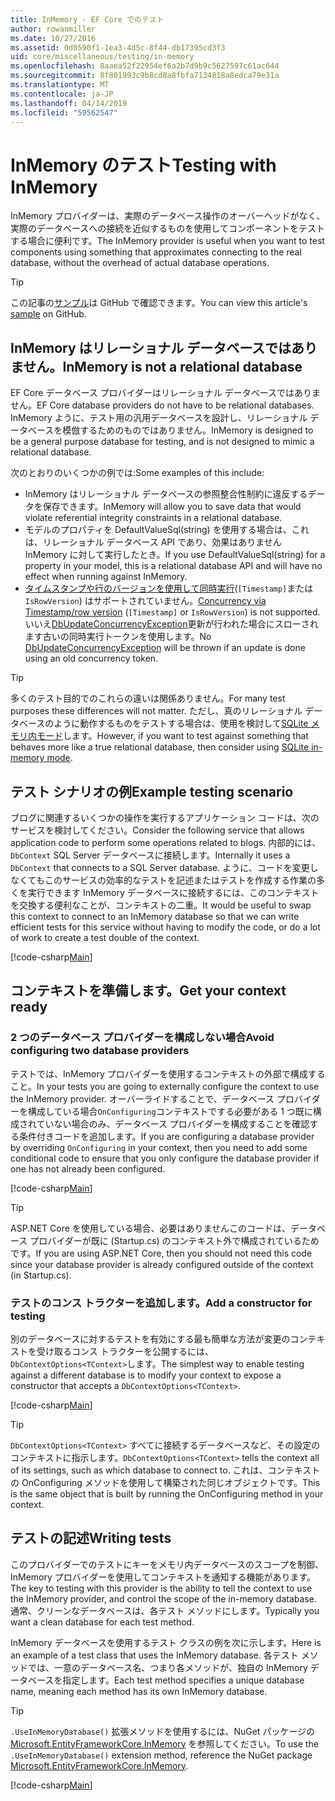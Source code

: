 ```yaml
---
title: InMemory - EF Core でのテスト
author: rowanmiller
ms.date: 10/27/2016
ms.assetid: 0d0590f1-1ea3-4d5c-8f44-db17395cd3f3
uid: core/miscellaneous/testing/in-memory
ms.openlocfilehash: 8aaea52f22954ef6a2b7d9b9c5627597c61ac644
ms.sourcegitcommit: 8f801993c9b8cd8a8fbfa7134818a8edca79e31a
ms.translationtype: MT
ms.contentlocale: ja-JP
ms.lasthandoff: 04/14/2019
ms.locfileid: "59562547"
---
```

# <a name="testing-with-inmemory"></a><span data-ttu-id="3dcc9-102">InMemory のテスト</span><span class="sxs-lookup"><span data-stu-id="3dcc9-102">Testing with InMemory</span></span>

<span data-ttu-id="3dcc9-103">InMemory プロバイダーは、実際のデータベース操作のオーバーヘッドがなく、実際のデータベースへの接続を近似するものを使用してコンポーネントをテストする場合に便利です。</span><span class="sxs-lookup"><span data-stu-id="3dcc9-103">The InMemory provider is useful when you want to test components using something that approximates connecting to the real database, without the overhead of actual database operations.</span></span>

> [!TIP]  
> <span data-ttu-id="3dcc9-104">この記事の[サンプル](https://github.com/aspnet/EntityFramework.Docs/tree/master/samples/core/Miscellaneous/Testing)は GitHub で確認できます。</span><span class="sxs-lookup"><span data-stu-id="3dcc9-104">You can view this article's [sample](https://github.com/aspnet/EntityFramework.Docs/tree/master/samples/core/Miscellaneous/Testing) on GitHub.</span></span>

## <a name="inmemory-is-not-a-relational-database"></a><span data-ttu-id="3dcc9-105">InMemory はリレーショナル データベースではありません。</span><span class="sxs-lookup"><span data-stu-id="3dcc9-105">InMemory is not a relational database</span></span>

<span data-ttu-id="3dcc9-106">EF Core データベース プロバイダーはリレーショナル データベースではありません。</span><span class="sxs-lookup"><span data-stu-id="3dcc9-106">EF Core database providers do not have to be relational databases.</span></span> <span data-ttu-id="3dcc9-107">InMemory ように、テスト用の汎用データベースを設計し、リレーショナル データベースを模倣するためのものではありません。</span><span class="sxs-lookup"><span data-stu-id="3dcc9-107">InMemory is designed to be a general purpose database for testing, and is not designed to mimic a relational database.</span></span>

<span data-ttu-id="3dcc9-108">次のとおりのいくつかの例では:</span><span class="sxs-lookup"><span data-stu-id="3dcc9-108">Some examples of this include:</span></span>

* <span data-ttu-id="3dcc9-109">InMemory はリレーショナル データベースの参照整合性制約に違反するデータを保存できます。</span><span class="sxs-lookup"><span data-stu-id="3dcc9-109">InMemory will allow you to save data that would violate referential integrity constraints in a relational database.</span></span>
* <span data-ttu-id="3dcc9-110">モデルのプロパティを DefaultValueSql(string) を使用する場合は、これは、リレーショナル データベース API であり、効果はありません InMemory に対して実行したとき。</span><span class="sxs-lookup"><span data-stu-id="3dcc9-110">If you use DefaultValueSql(string) for a property in your model, this is a relational database API and will have no effect when running against InMemory.</span></span>
* <span data-ttu-id="3dcc9-111">[タイムスタンプや行のバージョンを使用して同時実行](xref:core/modeling/concurrency#timestamprow-version)(`[Timestamp]`または`IsRowVersion`) はサポートされていません。</span><span class="sxs-lookup"><span data-stu-id="3dcc9-111">[Concurrency via Timestamp/row version](xref:core/modeling/concurrency#timestamprow-version) (`[Timestamp]` or `IsRowVersion`) is not supported.</span></span> <span data-ttu-id="3dcc9-112">いいえ[DbUpdateConcurrencyException](https://docs.microsoft.com/dotnet/api/microsoft.entityframeworkcore.dbupdateconcurrencyexception)更新が行われた場合にスローされます古いの同時実行トークンを使用します。</span><span class="sxs-lookup"><span data-stu-id="3dcc9-112">No [DbUpdateConcurrencyException](https://docs.microsoft.com/dotnet/api/microsoft.entityframeworkcore.dbupdateconcurrencyexception) will be thrown if an update is done using an old concurrency token.</span></span>

> [!TIP]  
> <span data-ttu-id="3dcc9-113">多くのテスト目的でのこれらの違いは関係ありません。</span><span class="sxs-lookup"><span data-stu-id="3dcc9-113">For many test purposes these differences will not matter.</span></span> <span data-ttu-id="3dcc9-114">ただし、真のリレーショナル データベースのように動作するものをテストする場合は、使用を検討して[SQLite メモリ内モード](sqlite.md)します。</span><span class="sxs-lookup"><span data-stu-id="3dcc9-114">However, if you want to test against something that behaves more like a true relational database, then consider using [SQLite in-memory mode](sqlite.md).</span></span>

## <a name="example-testing-scenario"></a><span data-ttu-id="3dcc9-115">テスト シナリオの例</span><span class="sxs-lookup"><span data-stu-id="3dcc9-115">Example testing scenario</span></span>

<span data-ttu-id="3dcc9-116">ブログに関連するいくつかの操作を実行するアプリケーション コードは、次のサービスを検討してください。</span><span class="sxs-lookup"><span data-stu-id="3dcc9-116">Consider the following service that allows application code to perform some operations related to blogs.</span></span> <span data-ttu-id="3dcc9-117">内部的には、 `DbContext` SQL Server データベースに接続します。</span><span class="sxs-lookup"><span data-stu-id="3dcc9-117">Internally it uses a `DbContext` that connects to a SQL Server database.</span></span> <span data-ttu-id="3dcc9-118">ように、コードを変更しなくてもこのサービスの効率的なテストを記述またはテストを作成する作業の多くを実行できます InMemory データベースに接続するには、このコンテキストを交換する便利なことが、コンテキストの二重。</span><span class="sxs-lookup"><span data-stu-id="3dcc9-118">It would be useful to swap this context to connect to an InMemory database so that we can write efficient tests for this service without having to modify the code, or do a lot of work to create a test double of the context.</span></span>

[!code-csharp[Main](../../../../samples/core/Miscellaneous/Testing/BusinessLogic/BlogService.cs)]

## <a name="get-your-context-ready"></a><span data-ttu-id="3dcc9-119">コンテキストを準備します。</span><span class="sxs-lookup"><span data-stu-id="3dcc9-119">Get your context ready</span></span>

### <a name="avoid-configuring-two-database-providers"></a><span data-ttu-id="3dcc9-120">2 つのデータベース プロバイダーを構成しない場合</span><span class="sxs-lookup"><span data-stu-id="3dcc9-120">Avoid configuring two database providers</span></span>

<span data-ttu-id="3dcc9-121">テストでは、InMemory プロバイダーを使用するコンテキストの外部で構成すること。</span><span class="sxs-lookup"><span data-stu-id="3dcc9-121">In your tests you are going to externally configure the context to use the InMemory provider.</span></span> <span data-ttu-id="3dcc9-122">オーバーライドすることで、データベース プロバイダーを構成している場合`OnConfiguring`コンテキストでする必要がある 1 つ既に構成されていない場合のみ、データベース プロバイダーを構成することを確認する条件付きコードを追加します。</span><span class="sxs-lookup"><span data-stu-id="3dcc9-122">If you are configuring a database provider by overriding `OnConfiguring` in your context, then you need to add some conditional code to ensure that you only configure the database provider if one has not already been configured.</span></span>

[!code-csharp[Main](../../../../samples/core/Miscellaneous/Testing/BusinessLogic/BloggingContext.cs#OnConfiguring)]

> [!TIP]  
> <span data-ttu-id="3dcc9-123">ASP.NET Core を使用している場合、必要はありませんこのコードは、データベース プロバイダーが既に (Startup.cs) のコンテキスト外で構成されているためです。</span><span class="sxs-lookup"><span data-stu-id="3dcc9-123">If you are using ASP.NET Core, then you should not need this code since your database provider is already configured outside of the context (in Startup.cs).</span></span>

### <a name="add-a-constructor-for-testing"></a><span data-ttu-id="3dcc9-124">テストのコンス トラクターを追加します。</span><span class="sxs-lookup"><span data-stu-id="3dcc9-124">Add a constructor for testing</span></span>

<span data-ttu-id="3dcc9-125">別のデータベースに対するテストを有効にする最も簡単な方法が変更のコンテキストを受け取るコンス トラクターを公開するには、`DbContextOptions<TContext>`します。</span><span class="sxs-lookup"><span data-stu-id="3dcc9-125">The simplest way to enable testing against a different database is to modify your context to expose a constructor that accepts a `DbContextOptions<TContext>`.</span></span>

[!code-csharp[Main](../../../../samples/core/Miscellaneous/Testing/BusinessLogic/BloggingContext.cs#Constructors)]

> [!TIP]  
> <span data-ttu-id="3dcc9-126">`DbContextOptions<TContext>` すべてに接続するデータベースなど、その設定のコンテキストに指示します。</span><span class="sxs-lookup"><span data-stu-id="3dcc9-126">`DbContextOptions<TContext>` tells the context all of its settings, such as which database to connect to.</span></span> <span data-ttu-id="3dcc9-127">これは、コンテキストの OnConfiguring メソッドを使用して構築された同じオブジェクトです。</span><span class="sxs-lookup"><span data-stu-id="3dcc9-127">This is the same object that is built by running the OnConfiguring method in your context.</span></span>

## <a name="writing-tests"></a><span data-ttu-id="3dcc9-128">テストの記述</span><span class="sxs-lookup"><span data-stu-id="3dcc9-128">Writing tests</span></span>

<span data-ttu-id="3dcc9-129">このプロバイダーでのテストにキーをメモリ内データベースのスコープを制御、InMemory プロバイダーを使用してコンテキストを通知する機能があります。</span><span class="sxs-lookup"><span data-stu-id="3dcc9-129">The key to testing with this provider is the ability to tell the context to use the InMemory provider, and control the scope of the in-memory database.</span></span> <span data-ttu-id="3dcc9-130">通常、クリーンなデータベースは、各テスト メソッドにします。</span><span class="sxs-lookup"><span data-stu-id="3dcc9-130">Typically you want a clean database for each test method.</span></span>

<span data-ttu-id="3dcc9-131">InMemory データベースを使用するテスト クラスの例を次に示します。</span><span class="sxs-lookup"><span data-stu-id="3dcc9-131">Here is an example of a test class that uses the InMemory database.</span></span> <span data-ttu-id="3dcc9-132">各テスト メソッドでは、一意のデータベース名、つまり各メソッドが、独自の InMemory データベースを指定します。</span><span class="sxs-lookup"><span data-stu-id="3dcc9-132">Each test method specifies a unique database name, meaning each method has its own InMemory database.</span></span>

>[!TIP]
> <span data-ttu-id="3dcc9-133">`.UseInMemoryDatabase()` 拡張メソッドを使用するには、NuGet パッケージの [Microsoft.EntityFrameworkCore.InMemory](https://www.nuget.org/packages/Microsoft.EntityFrameworkCore.InMemory/) を参照してください。</span><span class="sxs-lookup"><span data-stu-id="3dcc9-133">To use the `.UseInMemoryDatabase()` extension method, reference the NuGet package [Microsoft.EntityFrameworkCore.InMemory](https://www.nuget.org/packages/Microsoft.EntityFrameworkCore.InMemory/).</span></span>

[!code-csharp[Main](../../../../samples/core/Miscellaneous/Testing/TestProject/InMemory/BlogServiceTests.cs)]
